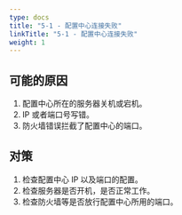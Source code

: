 ```yaml
---
type: docs
title: "5-1 - 配置中心连接失败"
linkTitle: "5-1 - 配置中心连接失败"
weight: 1
---
```


## 可能的原因

1. 配置中心所在的服务器关机或宕机。
2. IP 或者端口号写错。
3. 防火墙错误拦截了配置中心的端口。



## 对策

1. 检查配置中心 IP 以及端口的配置。
2. 检查服务器是否开机，是否正常工作。
3. 检查防火墙等是否放行配置中心所用的端口。

<p style="margin-top: 3rem;"> </p>
